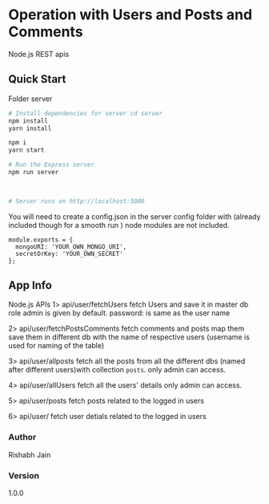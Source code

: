 # Operation with Users and Posts and Comments
 
Node.js REST apis

## Quick Start

Folder
    server   

```bash
# Install dependencies for server cd server
npm install
yarn install

npm i  
yarn start

# Run the Express server  
npm run server

 

# Server runs on http://localhost:5000  
```

You will need to create a config.json in the server config folder with (already included though for a smooth run )
node modules are not included.

```
module.exports = {
  mongoURI: 'YOUR_OWN_MONGO_URI',
  secretOrKey: 'YOUR_OWN_SECRET'
};
```

## App Info
Node.js APIs
1> api/user/fetchUsers
    fetch Users and save it in master db
    role admin is given by default.
    password: is same as the user name 

2> api/user/fetchPostsComments
    fetch 
        comments and posts
        map them 
        save them in different db with the name of respective users (username is used for naming of the table) 

3> api/user/allposts 
    fetch all the posts from all the different dbs (named after different users)with collection `posts`.
    only admin can access.

4> api/user/allUsers
    fetch all the users' details 
    only admin can access.
    
5> api/user/posts
    fetch posts related to the logged in users

6> api/user/
    fetch user detials related to the logged in users
 
### Author

Rishabh Jain

### Version

1.0.0
 
